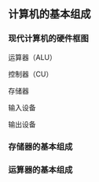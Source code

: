 ## 计算机的基本组成



### 现代计算机的硬件框图

运算器（ALU）

控制器（CU）

存储器

输入设备

输出设备



### 存储器的基本组成





### 运算器的基本组成

